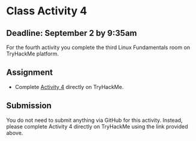 # Class Activity 4

## Deadline: September 2 by 9:35am

For the fourth activity you complete the third Linux Fundamentals room on TryHackMe platform.

## Assignment

-  Complete [Activity 4](https://tryhackme.com/jr/linuxfundamentalspart3s6) directly on TryHackMe.

## Submission

You do not need to submit anything via GitHub for this activity. Instead, please complete Activity 4 directly on TryHackMe using the link provided above.
